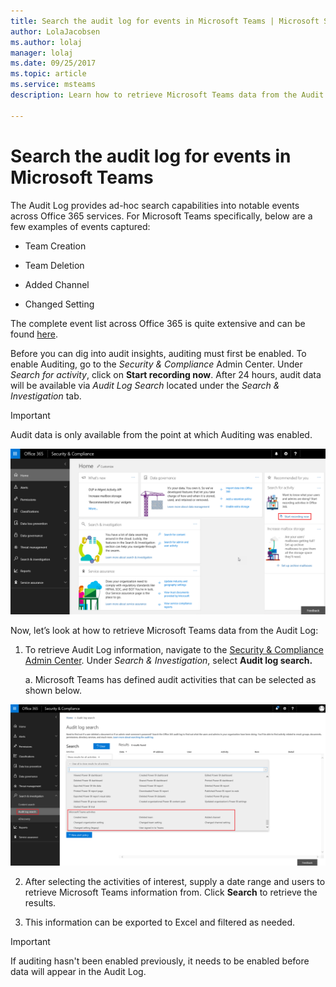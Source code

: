```yaml
---
title: Search the audit log for events in Microsoft Teams | Microsoft Support
author: LolaJacobsen
ms.author: lolaj
manager: lolaj
ms.date: 09/25/2017
ms.topic: article
ms.service: msteams
description: Learn how to retrieve Microsoft Teams data from the Audit log.

---
```


Search the audit log for events in Microsoft Teams
==================================================

The Audit Log provides ad-hoc search capabilities into notable events across Office 365 services. For Microsoft Teams specifically, below are a few examples of events captured:

-   Team Creation

-   Team Deletion

-   Added Channel

-   Changed Setting

The complete event list across Office 365 is quite extensive and can be found [here](https://support.office.com/en-us/article/Search-the-audit-log-in-the-Office-365-Security-Compliance-Center-0d4d0f35-390b-4518-800e-0c7ec95e946c?ui=en-US&rs=en-US&ad=US#ID0EABAAA=Audited_activities).

Before you can dig into audit insights, auditing must first be enabled. To enable Auditing, go to the *Security & Compliance* Admin Center. Under *Search for activity*, click on **Start recording now**. After 24 hours, audit data will be available via *Audit Log Search* located under the *Search & Investigation* tab.


> [!IMPORTANT]
> Audit data is only available from the point at which Auditing was enabled.



![Screenshot of the Audit log search page of the Security & Compliance Center.](media/Search_the_audit_log_for_events_in_Microsoft_Teams_image2.png)

Now, let’s look at how to retrieve Microsoft Teams data from the Audit Log:

1.  To retrieve Audit Log information, navigate to the [Security & Compliance Admin Center](https://go.microsoft.com/fwlink/?linkid=855775). Under *Search & Investigation*, select **Audit log search.**

    a.  Microsoft Teams has defined audit activities that can be selected as shown below.

![Screenshot of the Audit log search page of the Security & Compliance Center.](media/Search_the_audit_log_for_events_in_Microsoft_Teams_image3.png)

2.  After selecting the activities of interest, supply a date range and users to retrieve Microsoft Teams information from. Click **Search** to retrieve the results.

3.  This information can be exported to Excel and filtered as needed.


> [!IMPORTANT]
> If auditing hasn't been enabled previously, it needs to be enabled before data will appear in the Audit Log.


